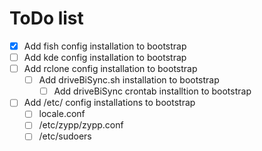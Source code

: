 # ToDo list

- [x] Add fish config installation to bootstrap
- [ ] Add kde config installation to bootstrap
- [ ] Add rclone config installation to bootstrap
    - [ ] Add driveBiSync.sh installation to bootstrap
        - [ ] Add driveBiSync crontab installtion to bootstrap
- [ ] Add /etc/ config installations to bootstrap
    - [ ] locale.conf
    - [ ] /etc/zypp/zypp.conf
    - [ ] /etc/sudoers
